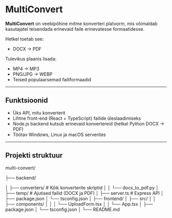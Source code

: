 # MultiConvert

**MultiConvert** on veebipõhine mitme konverteri platvorm, mis võimaldab kasutajatel teisendada erinevaid faile erinevatesse formaatidesse.  

Hetkel toetab see:

- DOCX → PDF

Tulevikus plaanis lisada:

- MP4 → MP3
- PNG/JPG → WEBP
- Teised populaarsemad failiformaadid

---

## Funktsioonid

- Üks API, mitu konverterit
- Lihtne front-end (React + TypeScript) failide üleslaadimiseks
- Node.js backend kutsub erinevaid konvertereid (hetkel Python DOCX → PDF)
- Töötav Windows, Linux ja macOS serverites

---

## Projekti struktuur

multi-convert/

├── backend/

│ ├── converters/ # Kõik konverterite skriptid
│ │ └── docx_to_pdf.py
│ ├── temp/ # Ajutised failid (DOCX ja PDF)
│ ├── server.ts # Express API
│ ├── package.json
│ └── tsconfig.json
│
├── frontend/
│ ├── src/
│ │ ├── components/
│ │ │ └── UploadForm.tsx
│ │ └── App.tsx
│ ├── package.json
│ └── tsconfig.json
│
└── README.md
